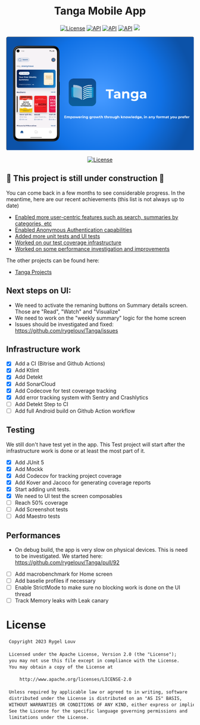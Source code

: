 <h1 align="center">Tanga Mobile App</h1>

<p align="center">
  <a href="https://opensource.org/licenses/Apache-2.0"><img alt="License" src="https://img.shields.io/badge/License-Apache%202.0-blue.svg?style=for-the-badge&logo=appveyor"/></a>
  <a href="https://android-arsenal.com/api?level=24"><img alt="API" src="https://img.shields.io/badge/API-24%2B-brightgreen.svg?style=for-the-badge&logo=appveyor"/></a>
  <a href="https://github.com/rygelouv/Tanga/tree/dev"><img alt="API" src="https://img.shields.io/bitrise/af836c41-1d0e-4c07-a9e1-b4c4452a0686/dev?token=TmwPfWg3f5jHJEub8sA6Hw"/></a>
  <a href="https://sonarcloud.io/summary/new_code?id=rygelouv_Tanga"><img alt="API" src="https://sonarcloud.io/api/project_badges/measure?project=rygelouv_Tanga&metric=alert_status"/></a>
  <a href="https://codecov.io/gh/rygelouv/Tanga" ><img src="https://codecov.io/gh/rygelouv/Tanga/graph/badge.svg?token=LWTD8CBUBW"/> 
 </a>
</p>

![tanga_banner_v2_updated](https://github.com/rygelouv/Tanga/blob/dev/art/tanga_banner.png)


<p align="center">
  <a href="https://opensource.org/licenses/Apache-2.0"><img alt="License" src="https://sonarcloud.io/images/project_badges/sonarcloud-white.svg"/></a>
</p>

## 🚧 **This project is still under construction** 🚧
You can come back in a few months to see considerable progress. In the meantime, here are our recent achievements (this list is not always up to date)

- [Enabled more user-centric features such as search, summaries by categories, etc](https://github.com/users/rygelouv/projects/3/views/1)
- [Enabled Anonymous Authentication capabilities](https://github.com/users/rygelouv/projects/9)
- [Added more unit tests and UI tests](https://github.com/users/rygelouv/projects/7)
- [Worked on our test coverage infrastructure](https://github.com/users/rygelouv/projects/6)
- [Worked on some performance investigation and improvements](https://github.com/users/rygelouv/projects/10)

The other projects can be found here:  
- [Tanga Projects](https://github.com/rygelouv?tab=projects)

## Next steps on UI:
- We need to activate the remaning buttons on Summary details screen. Those are "Read", "Watch" and "Visualize"
- We need to work on the "weekly summary" logic for the home screen
- Issues should be investigated and fixed: https://github.com/rygelouv/Tanga/issues

## Infrastructure work
- [x] Add a CI (Bitrise and Github Actions)
- [x] Add Ktlint
- [x] Add Detekt
- [x] Add SonarCloud
- [x] Add Codecove for test coverage tracking
- [x] Add error tracking system with Sentry and Crashlytics
- [ ] Add Detekt Step to CI
- [ ] Add full Android build on Github Action workflow

## Testing
We still don't have test yet in the app. This Test project will start after the infrastructure work is done or at least the most part of it.
- [x] Add JUnit 5
- [X] Add Mockk 
- [x] Add Codecov for tracking project coverage
- [x] Add Kover and Jacoco for generating coverage reports
- [x] Start adding unit tests.
- [x] We need to UI test the screen composables
- [ ] Reach 50% coverage
- [ ] Add Screenshot tests
- [ ] Add Maestro tests

## Performances
- On debug build, the app is very slow on physical devices. This is need to be investigated. We started here: https://github.com/rygelouv/Tanga/pull/92
- [ ] Add macrobenchmark for Home screen
- [ ] Add baselie profiles if necessary
- [ ] Enable StrictMode to make sure no blocking work is done on the UI thread
- [ ] Track Memory leaks with Leak canary

# License
```xml
 Copyright 2023 Rygel Louv

 Licensed under the Apache License, Version 2.0 (the "License");
 you may not use this file except in compliance with the License.
 You may obtain a copy of the License at

     http://www.apache.org/licenses/LICENSE-2.0

 Unless required by applicable law or agreed to in writing, software
 distributed under the License is distributed on an "AS IS" BASIS,
 WITHOUT WARRANTIES OR CONDITIONS OF ANY KIND, either express or implied.
 See the License for the specific language governing permissions and
 limitations under the License.

```
